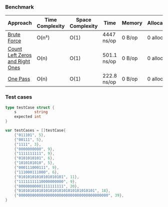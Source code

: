 ### Benchmark

| Approach                                      | Time Complexity | Space Complexity | Time        | Memory | Allocations |
| --------------------------------------------- | --------------- | ---------------- | ----------- | ------ | ----------- |
| [Brute Force](./brute_force)                  | O(n²)           | O(1)             | 4447 ns/op  | 0 B/op | 0 allocs/op |
| [Count Left Zeros and Right Ones](./improved) | O(n)            | O(1)             | 501.1 ns/op | 0 B/op | 0 allocs/op |
| [One Pass](./one_pass)                        | O(n)            | O(1)             | 222.8 ns/op | 0 B/op | 0 allocs/op |

### Test cases

```go
type testCase struct {
	s        string
	expected int
}

var testCases = []testCase{
	{"011101", 5},
	{"00111", 5},
	{"1111", 3},
	{"0000000000", 9},
	{"1111111111", 9},
	{"0101010101", 6},
	{"1010101010", 5},
	{"000111000111", 9},
	{"111000111000", 6},
	{"01010101010101010101", 11},
	{"11111111110000000000", 9},
	{"00000000001111111111", 20},
	{"0101010101010101010101010101010101", 18},
	{"0000000000000000000000000000000000000000", 39},
}
```
